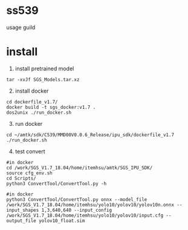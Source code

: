 # ss539
usage guild

# install
1. install pretrained model 
```
tar -xvJf SGS_Models.tar.xz
```
2. install docker
``` 
cd dockerfile_v1.7/
docker build -t sgs_docker:v1.7 .
dos2unix ./run_docker.sh 
```
3. run docker
```
cd ~/amtk/sdk/C539/MMD00V0.0.6_Release/ipu_sdk/dockerfile_v1.7
./run_docker.sh 
```

4. test convert
```
#in docker
cd /work/SGS_V1.7_18.04/home/itemhsu/amtk/SGS_IPU_SDK/
source cfg_env.sh
cd Scripts/
python3 ConvertTool/ConvertTool.py -h
```
```
#in docker
python3 ConvertTool/ConvertTool.py onnx --model_file /work/SGS_V1.7_18.04/home/itemhsu/yolo10/yolov10/yolov10n.onnx --input_shapes 1,3,640,640 --input_config /work/SGS_V1.7_18.04/home/itemhsu/yolo10/yolov10/input.cfg --output_file yolov10_float.sim
```
